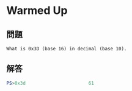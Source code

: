 # Warmed Up

## 問題

```
What is 0x3D (base 16) in decimal (base 10).
```

## 解答

```powershell
PS>0x3d                       61
```